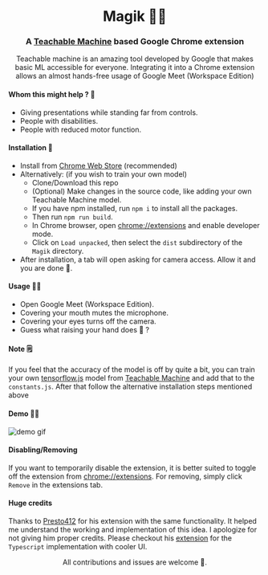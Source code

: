 <h1 align="center">Magik 🎩✨</h1>
<h3 align="center">A <a href="https://teachablemachine.withgoogle.com/">Teachable Machine</a> based Google Chrome extension</h3>

<p align="center">Teachable machine is an amazing tool developed by Google that makes basic ML accessible for everyone. Integrating it into a Chrome extension allows an almost hands-free usage of Google Meet (Workspace Edition)</p>

<h4>Whom this might help ? 🤔</h4>

- Giving presentations while standing far from controls.
- People with disabilities.
- People with reduced motor function.

<h4>Installation 🎉</h4>
 
- Install from <a href="https://chrome.google.com/webstore/detail/magik/adlilndhjcgcmcikngkniaokhkkoalih?hl=en&authuser=0">Chrome Web Store</a> (recommended)
- Alternatively: (if you wish to train your own model)
    - Clone/Download this repo
    - (Optional) Make changes in the source code, like adding your own Teachable Machine model.
    - If you have npm installed, run `npm i` to install all the packages.
    - Then run `npm run build`.
    - In Chrome browser, open <a href="chrome://extensions/">chrome://extensions</a> and enable developer mode.
    - Click on `Load unpacked`, then select the `dist` subdirectory of the `Magik` directory.
- After installation, a tab will open asking for camera access. Allow it and you are done 🎉.

<h4>Usage 🧙‍♂️</h4>

- Open Google Meet (Workspace Edition).
- Covering your mouth mutes the microphone.
- Covering your eyes turns off the camera.
- Guess what raising your hand does 🤔 ?

<h4>Note 🗒️</h4>

If you feel that the accuracy of the model is off by quite a bit, you can train your own
<a href="https://www.tensorflow.org/js">tensorflow.js</a> model from <a href="https://teachablemachine.withgoogle.com/">
Teachable Machine</a> and add that to the `constants.js`. After that follow the alternative installation steps
mentioned above

<h4>Demo 👨‍💻</h4>

<img src="demos/compressed.gif" alt="demo gif">

<h4>Disabling/Removing</h4>

If you want to temporarily disable the extension, it is better suited to toggle off the extension
from <a href="chrome://extensions/">chrome://extensions</a>. For removing, simply click `Remove` in the extensions
tab.

<h4>Huge credits</h4>

Thanks to [Presto412](https://github.com/Presto412) for his extension with the same functionality. It helped me understand the working and implementation of this idea. I apologize for not giving him proper credits. Please checkout his [extension](https://github.com/Presto412/Google-Meet-Mute-Gesture) for the `Typescript` implementation with cooler UI.

<p align="center">All contributions and issues are welcome 🤗.</p>
